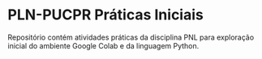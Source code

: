 # PLN-PUCPR Práticas Iniciais
Repositório contém atividades práticas da disciplina PNL para exploração inicial do ambiente Google Colab e da linguagem Python.
